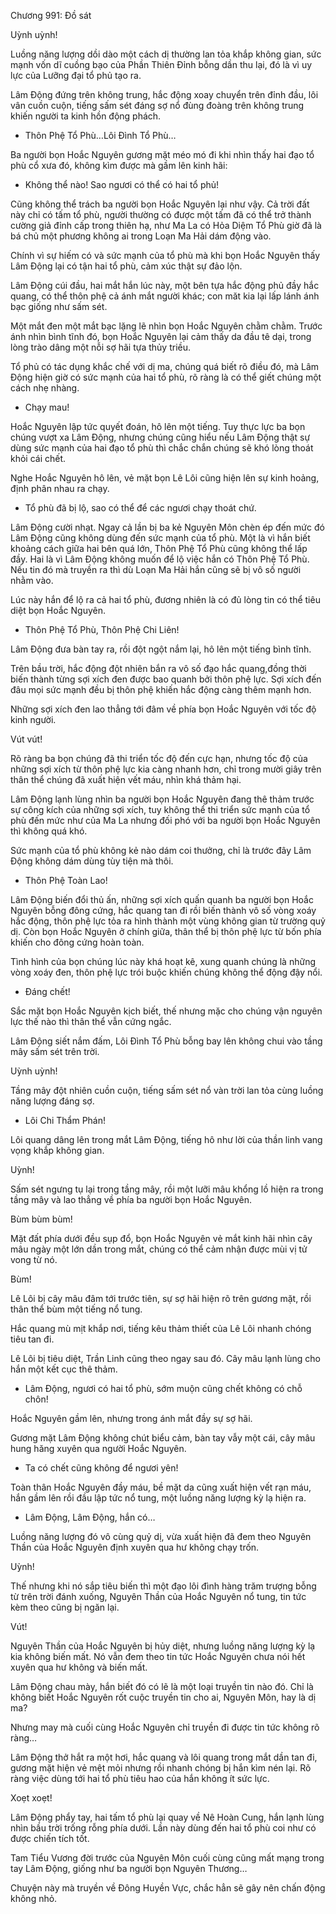 




Chương 991: Đồ sát


Uỳnh uỳnh!

Luồng năng lượng dồi dào một cách dị thường lan tỏa khắp không gian, sức mạnh vốn dĩ cuồng bạo của Phần Thiên Đỉnh bỗng dần thu lại, đó là vì uy lực của Lưỡng đại tổ phủ tạo ra.

Lâm Động đứng trên không trung, hắc động xoay chuyển trên đỉnh đầu, lôi vân cuồn cuộn, tiếng sấm sét đáng sợ nổ đùng đoàng trên không trung khiến người ta kinh hồn động phách.

- Thôn Phệ Tổ Phù…Lôi Đình Tổ Phù…

Ba người bọn Hoắc Nguyên gương mặt méo mó đi khi nhìn thấy hai đạo tổ phù cổ xưa đó, không kìm được mà gầm lên kinh hãi:

- Không thể nào! Sao ngươi có thể có hai tổ phủ!

Cũng không thể trách ba người bọn Hoắc Nguyên lại như vậy. Cả trời đất này chỉ có tấm tổ phù, người thường có được một tấm đã có thể trở thành cường giả đỉnh cấp trong thiên hạ, như Ma La có Hỏa Diệm Tổ Phù giờ đã là bá chủ một phương không ai trong Loạn Ma Hải dám động vào.

Chính vì sự hiếm có và sức mạnh của tổ phù mà khi bọn Hoắc Nguyên thấy Lâm Động lại có tận hai tổ phù, cảm xúc thật sự đảo lộn.

Lâm Động cúi đầu, hai mắt hắn lúc này, một bên tựa hắc động phủ đầy hắc quang, có thể thôn phệ cả ánh mắt người khác; con măt kia lại lấp lánh ánh bạc giống như sấm sét.

Một mắt đen một mắt bạc lặng lẽ nhìn bọn Hoắc Nguyên chằm chằm. Trước ánh nhìn bình tĩnh đó, bọn Hoắc Nguyên lại cảm thấy da đầu tê dại, trong lòng trào dâng một nỗi sợ hãi tựa thủy triều.

Tổ phủ có tác dụng khắc chế với dị ma, chúng quá biết rõ điều đó, mà Lâm Động hiện giờ có sức mạnh của hai tổ phù, rõ ràng là có thể giết chúng một cách nhẹ nhàng.

- Chạy mau!

Hoắc Nguyên lập tức quyết đoán, hô lên một tiếng. Tuy thực lực ba bọn chúng vượt xa Lâm Động, nhưng chúng cũng hiểu nếu Lâm Động thật sự dùng sức mạnh của hai đạo tổ phù thì chắc chắn chúng sẽ khó lòng thoát khỏi cái chết.

Nghe Hoắc Nguyên hô lên, vẻ mặt bọn Lê Lôi cũng hiện lên sự kinh hoảng, định phân nhau ra chạy.

- Tổ phù đã bị lộ, sao có thể để các ngươi chạy thoát chứ.

Lâm Động cười nhạt. Ngay cả lần bị ba kẻ Nguyên Môn chèn ép đến mức đó Lâm Động cũng không dùng đến sức mạnh của tổ phù. Một là vì hắn biết khoảng cách giữa hai bên quá lớn, Thôn Phệ Tổ Phù cũng không thể lấp đầy. Hai là vì Lâm Động không muốn để lộ việc hắn có Thôn Phệ Tổ Phù. Nếu tin đó mà truyền ra thì dù Loạn Ma Hải hắn cũng sẽ bị vô số người nhằm vào.

Lúc này hắn để lộ ra cả hai tổ phù, đương nhiên là có đủ lòng tin có thể tiêu diệt bọn Hoắc Nguyên.

- Thôn Phệ Tổ Phù, Thôn Phệ Chi Liên!

Lâm Động đưa bàn tay ra, rồi đột ngột nắm lại, hô lên một tiếng bình tĩnh.

Trên bầu trời, hắc động đột nhiên bắn ra vô số đạo hắc quang,đồng thời biến thành từng sợi xích đen được bao quanh bởi thôn phệ lực. Sợi xích đến đâu mọi sức mạnh đều bị thôn phệ khiến hắc động càng thêm mạnh hơn.

Những sợi xích đen lao thẳng tới đâm về phía bọn Hoắc Nguyên với tốc độ kinh người.

Vút vút!

Rõ ràng ba bọn chúng đã thi triển tốc độ đến cực hạn, nhưng tốc độ của những sợi xích từ thôn phệ lực kia càng nhanh hơn, chỉ trong mười giây trên thân thể chúng đã xuất hiện vết máu, nhìn khá thảm hại.

Lâm Động lạnh lùng nhìn ba người bọn Hoắc Nguyên đang thê thảm trước sự công kích của những sợi xích, tuy không thể thi triển sức mạnh của tổ phù đến mức như của Ma La nhưng đối phó với ba người bọn Hoắc Nguyên thì không quá khó.

Sức mạnh của tổ phù không kẻ nào dám coi thưởng, chỉ là trước đây Lâm Động không dám dùng tùy tiện mà thôi.

- Thôn Phệ Toàn Lao!

Lâm Động biến đổi thủ ấn, những sợi xích quấn quanh ba người bọn Hoắc Nguyên bỗng đông cứng, hắc quang tan đi rồi biến thành vô số vòng xoáy hắc động, thôn phệ lực tỏa ra hình thành một vùng không gian từ trường quỷ dị. Còn bọn Hoắc Nguyên ở chính giữa, thân thể bị thôn phệ lực từ bốn phía khiến cho đông cứng hoàn toàn.

Tình hình của bọn chúng lúc này khá hoạt kê, xung quanh chúng là những vòng xoáy đen, thôn phệ lực trói buộc khiến chúng không thể động đậy nổi.

- Đáng chết!

Sắc mặt bọn Hoắc Nguyên kịch biết, thế nhưng mặc cho chúng vận nguyên lực thế nào thì thân thể vẫn cứng ngắc.

Lâm Động siết nắm đấm, Lôi Đình Tổ Phù bỗng bay lên không chui vào tầng mây sấm sét trên trời.

Uỳnh uỳnh!

Tầng mây đột nhiên cuồn cuộn, tiếng sấm sét nổ vàn trời lan tỏa cùng luồng năng lượng đáng sợ.

- Lôi Chi Thẩm Phán!

Lôi quang dâng lên trong mắt Lâm Động, tiếng hô như lời của thần linh vang vọng khắp không gian.

Uỳnh!

Sấm sét ngưng tụ lại trong tầng mây, rồi một lưỡi mâu khổng lồ hiện ra trong tầng mây và lao thẳng về phía ba người bọn Hoắc Nguyên.

Bùm bùm bùm!

Mặt đất phía dưới đều sụp đổ, bọn Hoắc Nguyên vẻ mắt kinh hãi nhìn cây mâu ngày một lớn dần trong mắt, chúng có thể cảm nhận được mùi vị tử vong từ nó.

Bùm!

Lê Lôi bị cây mâu đâm tới trước tiên, sự sợ hãi hiện rõ trên gương mặt, rồi thân thể bùm một tiếng nổ tung.

Hắc quang mù mịt khắp nơi, tiếng kêu thảm thiết của Lê Lôi nhanh chóng tiêu tan đi.

Lê Lôi bị tiêu diệt, Trần Linh cũng theo ngay sau đó. Cây mâu lạnh lùng cho hắn một kết cục thê thảm.

- Lâm Động, ngươi có hai tổ phù, sớm muộn cũng chết không có chỗ chôn!

Hoắc Nguyên gầm lên, nhưng trong ánh mắt đầy sự sợ hãi.

Gương mặt Lâm Động không chút biểu cảm, bàn tay vẫy một cái, cây mâu hung hăng xuyên qua người Hoắc Nguyên.

- Ta có chết cũng không để ngươi yên!

Toàn thân Hoắc Nguyên đầy máu, bề mặt da cũng xuất hiện vết rạn máu, hắn gầm lên rồi đầu lập tức nổ tung, một luồng năng lượng kỳ lạ hiện ra.

- Lâm Động, Lâm Động, hắn có…

Luồng năng lượng đó vô cùng quỷ dị, vừa xuất hiện đã đem theo Nguyên Thần của Hoắc Nguyên định xuyên qua hư không chạy trốn.

Uỳnh!

Thế nhưng khi nó sắp tiêu biến thì một đạo lôi đình hàng trăm trượng bỗng từ trên trời đánh xuống, Nguyên Thần của Hoắc Nguyên nổ tung, tin tức kèm theo cũng bị ngăn lại.

Vút!

Nguyên Thần của Hoắc Nguyên bị hủy diệt, nhưng luồng năng lượng kỳ lạ kia không biến mất. Nó vẫn đem theo tin tức Hoắc Nguyên chưa nói hết xuyên qua hư không và biến mất.

Lâm Động chau mày, hắn biết đó có lẽ là một loại truyền tin nào đó. Chỉ là không biết Hoắc Nguyên rốt cuộc truyền tin cho ai, Nguyên Môn, hay là dị ma?

Nhưng may mà cuối cùng Hoắc Nguyên chỉ truyền đi được tin tức không rõ ràng…

Lâm Động thở hắt ra một hơi, hắc quang và lôi quang trong mắt dần tan đi, gương mặt hiện vẻ mệt mỏi nhưng rồi nhanh chóng bị hắn kìm nén lại. Rõ ràng việc dùng tới hai tổ phù tiêu hao của hắn không ít sức lực.

Xoẹt xoẹt!

Lâm Động phẩy tay, hai tấm tổ phù lại quay về Nê Hoàn Cung, hắn lạnh lùng nhìn bầu trời trống rỗng phía dưới. Lần này dùng đến hai tổ phù coi như có được chiến tích tốt.

Tam Tiểu Vương đời trước của Nguyên Môn cuối cùng cũng mất mạng trong tay Lâm Động, giống như ba người bọn Nguyên Thương…

Chuyện này mà truyền về Đông Huyền Vực, chắc hẳn sẽ gây nên chấn động không nhỏ.




